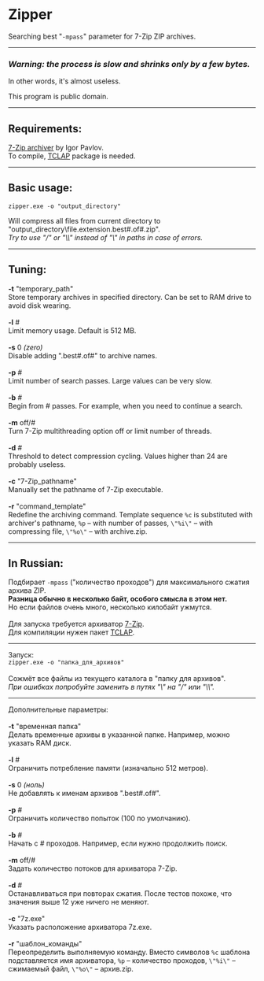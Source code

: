 # Zipper
Searching best "`-mpass`" parameter for 7-Zip ZIP archives.

---
### *Warning: the process is slow and shrinks only by a few bytes.*
In other words, it's almost useless.

This program is public domain.

---
## Requirements:

[7-Zip archiver](http://7-zip.org/) by Igor Pavlov.<br>
To compile, [TCLAP](https://sourceforge.net/projects/tclap/) package is needed.

---
## Basic usage:

`zipper.exe -o "output_directory"`

Will compress all files from current directory to "output_directory\file.extension.best#.of#.zip".<br>
*Try to use "/" or "\\\\" instead of "\\" in paths in case of errors.*

---
## Tuning:

**\-t** "temporary_path"<br>
Store temporary archives in specified directory. Can be set to RAM drive to avoid disk wearing.<br>
<br>
**\-l** #<br>
Limit memory usage. Default is 512 MB.<br>
<br>
**\-s** 0 *(zero)*<br>
Disable adding ".best#.of#" to archive names.<br>
<br>
**\-p** #<br>
Limit number of search passes. Large values can be very slow.<br>
<br>
**\-b** #<br>
Begin from # passes. For example, when you need to continue a search.<br>
<br>
**\-m** off/#<br>
Turn 7-Zip multithreading option off or limit number of threads.<br>
<br>
**\-d** #<br>
Threshold to detect compression cycling. Values higher than 24 are probably useless.<br>
<br>
**\-c** "7-Zip_pathname"<br>
Manually set the pathname of 7-Zip executable.<br>
<br>
**\-r** "command_template"<br>
Redefine the archiving command. Template sequence `%c` is substituted with archiver's pathname, `%p`&nbsp;– with number of passes, `\"%i\"`&nbsp;– with compressing file, `\"%o\"`&nbsp;– with archive.zip.

---
## In Russian:

Подбирает `-mpass` ("количество проходов") для максимального сжатия архива ZIP.<br>
**Разница обычно в несколько байт, особого смысла в этом нет.**<br>
Но если файлов очень много, несколько килобайт ужмутся.<br>
<br>
Для запуска требуется архиватор [7-Zip](http://7-zip.org/).<br>
Для компиляции нужен пакет [TCLAP](https://sourceforge.net/projects/tclap/).<br>

---
Запуск:<br>
`zipper.exe -o "папка_для_архивов"`<br>
<br>
Сожмёт все файлы из текущего каталога в "папку для архивов".<br>
*При ошибках попробуйте заменить в путях "\\" на "/" или "\\\\".*

---
Дополнительные параметры:<br>
<br>
**\-t** "временная папка"<br>
Делать временные архивы в указанной папке. Например, можно указать RAM диск.<br>
<br>
**\-l** #<br>
Ограничить потребление памяти (изначально 512 метров).<br>
<br>
**\-s** 0 *(ноль)*<br>
Не добавлять к именам архивов ".best#.of#".<br>
<br>
**\-p** #<br>
Ограничить количество попыток (100 по умолчанию).<br>
<br>
**\-b** #<br>
Начать с # проходов. Например, если нужно продолжить поиск.<br>
<br>
**\-m** off/#<br>
Задать количество потоков для архиватора 7-Zip.<br>
<br>
**\-d** #<br>
Останавливаться при повторах сжатия. После тестов похоже, что значения выше 12 уже ничего не меняют.<br>
<br>
**\-c** "7z.exe"<br>
Указать расположение архиватора 7z.exe.<br>
<br>
**\-r** "шаблон_команды"<br>
Переопределить выполняемую команду. Вместо символов `%c` шаблона подставляется имя архиватора, `%p`&nbsp;– количество проходов, `\"%i\"`&nbsp;– сжимаемый файл, `\"%o\"`&nbsp;– архив.zip.

